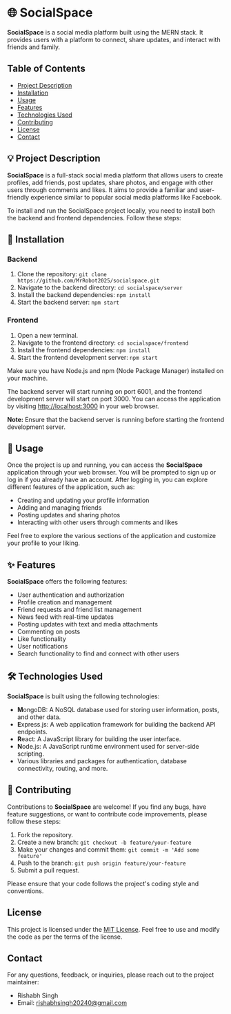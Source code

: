 # 🌐 SocialSpace

**SocialSpace** is a social media platform built using the MERN stack. It provides users with a platform to connect, share updates, and interact with friends and family.

## Table of Contents

- [Project Description](#project-description)
- [Installation](#installation)
- [Usage](#usage)
- [Features](#features)
- [Technologies Used](#technologies-used)
- [Contributing](#contributing)
- [License](#license)
- [Contact](#contact)

## 💡 Project Description

**SocialSpace** is a full-stack social media platform that allows users to create profiles, add friends, post updates, share photos, and engage with other users through comments and likes. It aims to provide a familiar and user-friendly experience similar to popular social media platforms like Facebook.

To install and run the SocialSpace project locally, you need to install both the backend and frontend dependencies. Follow these steps:

## 🔧 Installation

### Backend

1. Clone the repository: `git clone https://github.com/MrRobot2025/socialspace.git`
2. Navigate to the backend directory: `cd socialspace/server`
3. Install the backend dependencies: `npm install`
4. Start the backend server: `npm start`

### Frontend

1. Open a new terminal.
2. Navigate to the frontend directory: `cd socialspace/frontend`
3. Install the frontend dependencies: `npm install`
4. Start the frontend development server: `npm start`

Make sure you have Node.js and npm (Node Package Manager) installed on your machine.

The backend server will start running on port 6001, and the frontend development server will start on port 3000. You can access the application by visiting [http://localhost:3000](http://localhost:3000) in your web browser.

**Note:** Ensure that the backend server is running before starting the frontend development server.

## 🚀 Usage

Once the project is up and running, you can access the **SocialSpace** application through your web browser. You will be prompted to sign up or log in if you already have an account. After logging in, you can explore different features of the application, such as:

- Creating and updating your profile information
- Adding and managing friends
- Posting updates and sharing photos
- Interacting with other users through comments and likes

Feel free to explore the various sections of the application and customize your profile to your liking.

## ✨ Features

**SocialSpace** offers the following features:

- User authentication and authorization
- Profile creation and management
- Friend requests and friend list management
- News feed with real-time updates
- Posting updates with text and media attachments
- Commenting on posts
- Like functionality
- User notifications
- Search functionality to find and connect with other users

## 🛠️ Technologies Used

**SocialSpace** is built using the following technologies:

- **M**ongoDB: A NoSQL database used for storing user information, posts, and other data.
- **E**xpress.js: A web application framework for building the backend API endpoints.
- **R**eact: A JavaScript library for building the user interface.
- **N**ode.js: A JavaScript runtime environment used for server-side scripting.
- Various libraries and packages for authentication, database connectivity, routing, and more.

## 👥 Contributing

Contributions to **SocialSpace** are welcome! If you find any bugs, have feature suggestions, or want to contribute code improvements, please follow these steps:

1. Fork the repository.
2. Create a new branch: `git checkout -b feature/your-feature`
3. Make your changes and commit them: `git commit -m 'Add some feature'`
4. Push to the branch: `git push origin feature/your-feature`
5. Submit a pull request.

Please ensure that your code follows the project's coding style and conventions.

## License

This project is licensed under the [MIT License](https://opensource.org/licenses/MIT). Feel free to use and modify the code as per the terms of the license.

## Contact

For any questions, feedback, or inquiries, please reach out to the project maintainer:

- Rishabh Singh
- Email: rishabhsingh20240@gmail.com
